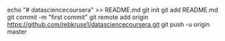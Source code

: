 echo "# datasciencecoursera" >> README.md
git init
git add README.md
git commit -m "first commit"
git remote add origin https://github.com/rebkruse1/datasciencecoursera.git
git push -u origin master
